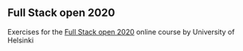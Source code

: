## Full Stack open 2020
 Exercises for the [Full Stack open 2020](https://fullstackopen.com/en) online course by University of Helsinki 
